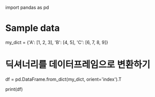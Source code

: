 import pandas as pd

# Sample data
my_dict = {'A': [1, 2, 3], 'B': [4, 5], 'C': [6, 7, 8, 9]}

# 딕셔너리를 데이터프레임으로 변환하기
df = pd.DataFrame.from_dict(my_dict, orient='index').T

print(df)
